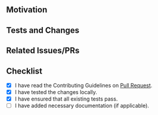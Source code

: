 ## Motivation


## Tests and Changes
<!-- - **chore**: Code maintenance, no feature changes -->



## Related Issues/PRs



## Checklist
- [x] I have read the Contributing Guidelines on [Pull Request](https://github.com/mkeithX/mkeithx.github.io/blob/main/CONTRIBUTING.md#pull-requests).
- [x] I have tested the changes locally.
- [x] I have ensured that all existing tests pass.
- [ ] I have added necessary documentation (if applicable).
